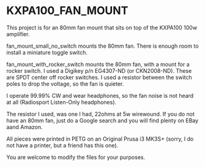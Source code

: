 # KXPA100_FAN_MOUNT

This project is for an 80mm fan mount that sits on top of the KXPA100 100w amplifier.

fan_mount_small_no_switch mounts the 80mm fan. There is enough room to install a miniature toggle switch.

fan_mount_with_rocker_switch mounts the 80mm fan, with a mount for a rocker switch. I used a Digikey p/n EG4307-ND (or CKN2008-ND). These are SPDT center off rocker switches. I used a resistor between the switch poles to drop the voltage, so the fan is quieter.

I operate 99.99% CW and wear headphones, so the fan noise is not heard at all (Radiosport Listen-Only headphones).

The resistor I used, was one I had, 22ohms at 5w wirewound. If you do not have an 80mm fan, just do a Google search and you will find plenty on EBay aand Amazon.

All pieces were printed in PETG on an Original Prusa i3 MK3S+ (sorry, I do not have a printer, but a friend has this one).

You are welcome to modify the files for your purposes.
